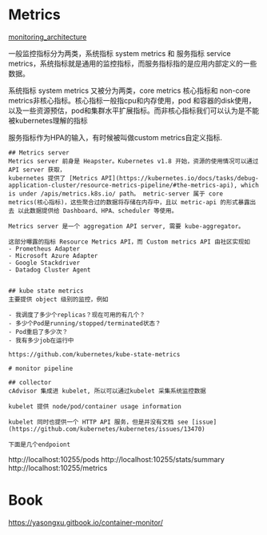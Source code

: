 # Metrics

[monitoring_architecture](https://github.com/kubernetes/community/blob/master/contributors/design-proposals/instrumentation/monitoring_architecture.md)

一般监控指标分为两类，系统指标 system metrics 和 服务指标 service metrics，系统指标就是通用的监控指标，而服务指标指的是应用内部定义的一些数据。

系统指标 system metrics 又被分为两类，core metrics 核心指标和 non-core metrics非核心指标。核心指标一般指cpu和内存使用，pod 和容器的disk使用，以及一些资源预估，pod和集群水平扩展指标。而非核心指标我们可以认为是不能被kubernetes理解的指标

服务指标作为HPA的输入，有时候被叫做custom metrics自定义指标. 


```
## Metrics server
Metrics server 前身是 Heapster。Kubernetes v1.8 开始，资源的使用情况可以通过API server 获取，
kubernetes 提供了 [Metrics API](https://kubernetes.io/docs/tasks/debug-application-cluster/resource-metrics-pipeline/#the-metrics-api), which is under /apis/metrics.k8s.io/ path。 metric-server 属于 core metrics(核心指标)，这些聚合过的数据将存储在内存中，且以 metric-api 的形式暴露出去 以此数据提供给 Dashboard、HPA、scheduler 等使用。

Metrics server 是一个 aggregation API server, 需要 kube-aggregator。

这部分曝露的指标 Resource Metrics API，而 Custom metrics API 由社区实现如
- Prometheus Adapter
- Microsoft Azure Adapter
- Google Stackdriver
- Datadog Cluster Agent


## kube state metrics
主要提供 object 级别的监控，例如

- 我调度了多少个replicas？现在可用的有几个？
- 多少个Pod是running/stopped/terminated状态？
- Pod重启了多少次？
- 我有多少job在运行中

https://github.com/kubernetes/kube-state-metrics

# monitor pipeline

## collector
cAdvisor 集成进 kubelet, 所以可以通过kubelet 采集系统监控数据

kubelet 提供 node/pod/container usage information

kubelet 同时也提供一个 HTTP API 服务，但是并没有文档 see [issue](https://github.com/kubernetes/kubernetes/issues/13470)

下面是几个endpoiont
```
http://localhost:10255/pods
http://localhost:10255/stats/summary
http://localhost:10255/metrics


# Book
https://yasongxu.gitbook.io/container-monitor/

